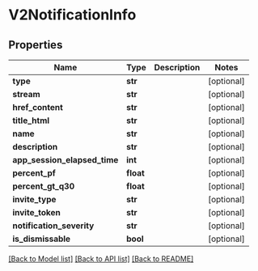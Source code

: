 # V2NotificationInfo

## Properties
Name | Type | Description | Notes
------------ | ------------- | ------------- | -------------
**type** | **str** |  | [optional] 
**stream** | **str** |  | [optional] 
**href_content** | **str** |  | [optional] 
**title_html** | **str** |  | [optional] 
**name** | **str** |  | [optional] 
**description** | **str** |  | [optional] 
**app_session_elapsed_time** | **int** |  | [optional] 
**percent_pf** | **float** |  | [optional] 
**percent_gt_q30** | **float** |  | [optional] 
**invite_type** | **str** |  | [optional] 
**invite_token** | **str** |  | [optional] 
**notification_severity** | **str** |  | [optional] 
**is_dismissable** | **bool** |  | [optional] 

[[Back to Model list]](../README.md#documentation-for-models) [[Back to API list]](../README.md#documentation-for-api-endpoints) [[Back to README]](../README.md)

